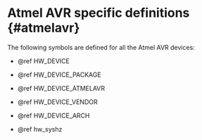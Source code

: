 
Atmel AVR specific definitions {#atmelavr}
==============================

The following symbols are defined for all the Atmel AVR devices:

 * @ref HW_DEVICE

 * @ref HW_DEVICE_PACKAGE

 * @ref HW_DEVICE_ATMELAVR

 * @ref HW_DEVICE_VENDOR

 * @ref HW_DEVICE_ARCH

 * @ref hw_syshz
